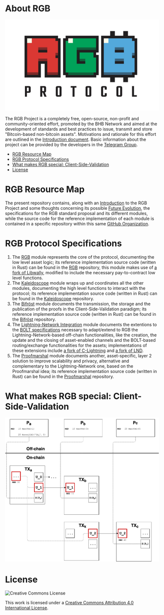 # About RGB

![RGB](assets/logo.jpg)

The RGB Project is a completely free, open-source, non-profit and community-oriented effort, promoted by the BHB Network and aimed at the development of standards and best practices to issue, transmit and store "Bitcoin-based non-bitcoin assets".
Motivations and rationale for this effort are outlined in the [Introduction document](00-introduction.md).
Basic information about the project can be provided by the developers in the [Telegram Group](https://t.me/rgbtelegram).

* [RGB Resource Map](#rgb-resource-map)
* [RGB Protocol Specifications](#rgb-protocol-specifications)
* [What makes RGB special: Client-Side-Validation](#what-makes-rgb-special-client-side-validation)
* [License](#license)

# RGB Resource Map
The present repository contains, along with an [Introduction](00-introduction.md) to the RGB Project and some thoughts concerning its possible [Future Evolution](06-future-evolution.md), the specifications for the RGB standard proposal and its different modules, while the source code for the reference implementation of each module is contained in a specific repository within this same [GitHub Organization](https://github.com/rgb-org).

# RGB Protocol Specifications
1. The [RGB](01-rgb.md) module represents the core of the protocol, documenting the low level asset logic; its reference implementation source code (written in Rust) can be found in the [RGB](https://github.com/rgb-org/rgb) repository, this module makes use of [a fork of Libwally](https://github.com/rgb-org/libwally-core), modified to include the necessary pay-to-contract low level functions.
2. The [Kaleidoscope](02-kaleidoscope.md) module wraps up and coordinates all the other modules, documenting the high level functions to interact with the protocol; its reference implementation source code (written in Rust) can be found in the [Kaleidoscope](https://github.com/rgb-org/kaleidoscope) repository.
3. The [Bifröst](03-bifrost.md) module documents the transmission, the storage and the publication of the proofs in the Client-Side-Validation paradigm; its reference implementation source code (written in Rust) can be found in the [Bifröst](https://github.com/rgb-org/bifrost) repository.
4. The [Lightning-Network Integration](04-lightning-network.md) module documents the extentions to the [BOLT specifications](https://github.com/lightningnetwork/lightning-rfc) necessary to adapt/extend to RGB the Lightning-Network-based off-chain functionalities, like the creation, the update and the closing of asset-enabled channels and the BOLT-based routing/exchange functionalities for the assets; implementations of these extensions include [a fork of C-Lightning](https://github.com/rgb-org/lightning) and [a fork of LND](https://github.com/lightningnetwork/lnd).
5. The [Proofmarshal](05-proofmarshal.md) module documents another, asset-specific, layer 2 solution to improve scalability and privacy, alternative and complementary to the Lightning-Network one, based on the Proofmarshal idea; its reference implementation source code (written in Rust) can be found in the [Proofmarshal](https://github.com/rgb-org/proofmarshal) repository.

# What makes RGB special: Client-Side-Validation

![Client Side Validation](assets/rgb_csv.png)

# License

![Creative Commons License](https://i.creativecommons.org/l/by/4.0/88x31.png "License CC-BY")

This work is licensed under a [Creative Commons Attribution 4.0 International License](http://creativecommons.org/licenses/by/4.0/).
